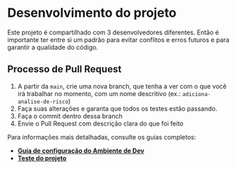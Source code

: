 # Desenvolvimento do projeto

Este projeto é compartilhado com 3 desenvolvedores diferentes. Então é importante ter entre si um padrão para evitar conflitos e erros futuros e para garantir a qualidade do código.

## Processo de Pull Request

1. A partir da `main`, crie uma nova branch, que tenha a ver com o que você irá trabalhar no momento, com um nome descritivo (ex.: `adiciona-analise-de-risco`)
2. Faça suas alterações e garanta que todos os testes estão passando.
3. Faça o commit dentro dessa branch
4. Envie o Pull Request com descrição clara do que foi feito

Para informações mais detalhadas, consulte os guias completos:

* **[Guia de configuração do Ambiente de Dev](./docs/DEV_SETUP.md)**
* **[Teste do projeto](./docs/TESTING.md)**